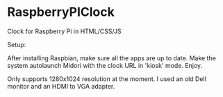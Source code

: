 RaspberryPIClock
================

Clock for Raspberry Pi in HTML/CSS/JS

Setup:

After installing Raspbian, make sure all the apps are up to date.
Make the system autolaunch Midori with the clock URL in 'kiosk' mode.
Enjoy.

Only supports 1280x1024 resolution at the moment. I used an old Dell monitor and an HDMI to VGA adapter.
